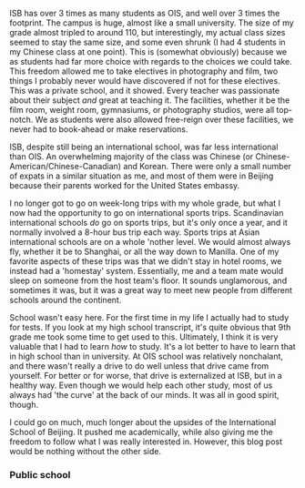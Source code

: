 ISB has over 3 times as many students as OIS, and well over 3 times the footprint. The campus is huge, almost like a small university. The size of my grade almost tripled to around 110, but interestingly, my actual class sizes
seemed to stay the same size, and some even shrunk (I had 4 students in my Chinese class at one point). This is (somewhat obviously) because we as students had far more choice with regards to
the choices we could take. This freedom allowed me to take electives in photography and film, two things I probably never would have discovered if not for these electives. This was a private school, and it showed. Every teacher
was passionate about their subject *and* great at teaching it. The facilities, whether it be the film room, weight room, gymnasiums, or photography studios, were all top-notch. We as students were also allowed free-reign over
these facilities, we never had to book-ahead or make reservations.

ISB, despite still being an international school, was far less international than OIS. An overwhelming majority of the class was Chinese (or Chinese-American/Chinese-Canadian) and Korean. There were only a small number of
expats in a similar situation as me, and most of them were in Beijing because their parents worked for the United States embassy.

I no longer got to go on week-long trips with my whole grade, but what I now had the opportunity to go on international sports trips. Scandinavian international schools *do* go on sports trips, but it's only once a year, and it
normally involved a 8-hour bus trip each way. Sports trips at Asian international schools are on a whole 'nother level. We would almost always fly, whether it be to Shanghai, or all the way down to Manilla. One of my favorite aspects of
these trips was that we didn't stay in hotel rooms, we instead had a 'homestay' system. Essentially, me and a team mate would sleep on someone from the host team's floor. It sounds unglamorous, and sometimes it was, but it was a great way to
meet new people from different schools around the continent.

School wasn't easy here. For the first time in my life I actually had to study for tests. If you look at my high school transcript, it's quite obvious that 9th grade me took some time to get used to this. Ultimately,
I think it is very valuable that I had to learn *how* to study. It's a lot better to have to learn that in high school than in university. At OIS school was relatively nonchalant, and there wasn't really a drive to
do well unless that drive came from yourself. For better or for worse, that drive is externalized at ISB, but in a healthy way. Even though we would help each other study, most of us always had 'the curve' at the back
of our minds. It was all in good spirit, though.

I could go on much, much longer about the upsides of the International School of Beijing. It pushed me academically, while also giving me the freedom to follow what I was really interested in. However, this blog post
would be nothing without the other side.

### Public school
